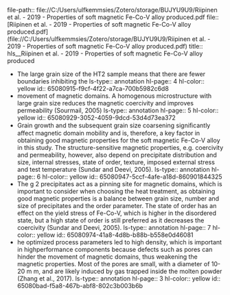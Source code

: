 file-path:: file://C:/Users/ulfkemmsies/Zotero/storage/BUJYU9U9/Riipinen et al. - 2019 - Properties of soft magnetic Fe-Co-V alloy produced.pdf
file:: [Riipinen et al. - 2019 - Properties of soft magnetic Fe-Co-V alloy produced.pdf](file://C:/Users/ulfkemmsies/Zotero/storage/BUJYU9U9/Riipinen et al. - 2019 - Properties of soft magnetic Fe-Co-V alloy produced.pdf)
title:: hls__Riipinen et al. - 2019 - Properties of soft magnetic Fe-Co-V alloy produced

- The large grain size of the HT2 sample means that there are fewer boundaries inhibiting the
  ls-type:: annotation
  hl-page:: 4
  hl-color:: yellow
  id:: 65080915-f9cf-4f22-a7ca-700b5982c6d8
- movement of magnetic domains. A homogenous microstructure with large grain size reduces the magnetic coercivity and improves permeability (Sourmail, 2005)
  ls-type:: annotation
  hl-page:: 5
  hl-color:: yellow
  id:: 65080929-3052-4059-9dcd-53d4d73ea372
- Grain growth and the subsequent grain size coarsening signiﬁcantly affect magnetic domain mobility and is, therefore, a key factor in obtaining good magnetic properties for the soft magnetic Fe-Co-V alloy in this study. The structure-sensitive magnetic properties, e.g. coercivity and permeability, however, also depend on precipitate distribution and size, internal stresses, state of order, texture, imposed external stress and test temperature (Sundar and Deevi, 2005).
  ls-type:: annotation
  hl-page:: 6
  hl-color:: yellow
  id:: 65080947-5ccf-4afe-a18d-860901844325
- The g 2 precipitates act as a pinning site for magnetic domains, which is important to consider when choosing the heat treatment, as obtaining good magnetic properties is a balance between grain size, number and size of precipitates and the order parameter. The state of order has an effect on the yield stress of Fe-Co-V, which is higher in the disordered state, but a high state of order is still preferred as it decreases the coercivity (Sundar and Deevi, 2005).
  ls-type:: annotation
  hl-page:: 7
  hl-color:: yellow
  id:: 65080974-41a8-4d8b-b88b-b558e0d46081
- he optimized process parameters led to high density, which is important in highperformance components because defects such as pores can hinder the movement of magnetic domains, thus weakening the magnetic properties. Most of the pores are small, with a diameter of 10-20 m m, and are likely induced by gas trapped inside the molten powder (Zhang et al., 2017).
  ls-type:: annotation
  hl-page:: 3
  hl-color:: yellow
  id:: 65080bad-f5a8-467b-abf8-802c3b003b6b